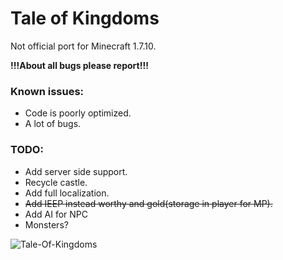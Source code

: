 # Tale of Kingdoms
Not official port for Minecraft 1.7.10.

**!!!About all bugs please report!!!**

### Known issues:
* Code is poorly optimized.
* A lot of bugs.

### TODO:
* Add server side support.
* Recycle castle.
* Add full localization.
* ~~Add IEEP instead worthy and gold(storage in player for MP).~~
* Add AI for NPC
* Monsters?

![Tale-Of-Kingdoms](https://s8.hostingkartinok.com/uploads/images/2017/11/4f31a96b7c8374570b0391474f67de3d.png)
